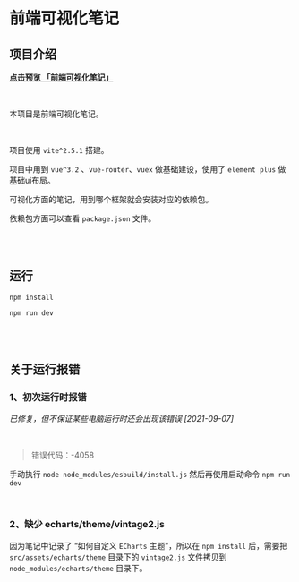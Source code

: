 # 前端可视化笔记

## 项目介绍
**[点击预览 「前端可视化笔记」](http://k21vin.gitee.io/front-end-data-visualization)**

<br>

本项目是前端可视化笔记。

<br>

项目使用 `vite^2.5.1` 搭建。

项目中用到 `vue^3.2` 、`vue-router`、`vuex` 做基础建设，使用了 `element plus` 做基础ui布局。

可视化方面的笔记，用到哪个框架就会安装对应的依赖包。

依赖包方面可以查看 `package.json` 文件。

<br><br>

## 运行
```
npm install

npm run dev
```

<br><br>

## 关于运行报错

### 1、初次运行时报错
*已修复，但不保证某些电脑运行时还会出现该错误 [2021-09-07]*

<br>

> 错误代码：-4058

手动执行 `node node_modules/esbuild/install.js`
然后再使用启动命令 `npm run dev`

<br>

### 2、缺少 echarts/theme/vintage2.js

因为笔记中记录了 “如何自定义 `ECharts` 主题”，所以在 `npm install` 后，需要把 `src/assets/echarts/theme` 目录下的 `vintage2.js` 文件拷贝到 `node_modules/echarts/theme` 目录下。
